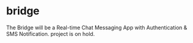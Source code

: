 # bridge
The Bridge will be a Real-time Chat Messaging App with Authentication &amp; SMS Notification.
project is on hold. 
